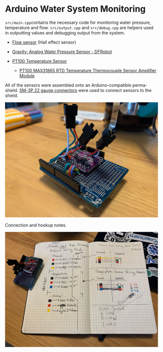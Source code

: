 # Arduino Water System Monitoring

`src/main.cpp`contains the necessary code for monitoring water pressure, temperature and flow.  `src/output.cpp` and `src/debug.cpp` are helpers used in outputting values and debugging output from the system.

- [Flow sensor](https://www.amazon.com/gp/product/B07QQWBPKC/ref=ppx_yo_dt_b_search_asin_title?ie=UTF8&th=1) (Hall effect sensor)

- [Gravity: Analog Water Pressure Sensor - DFRobot](https://www.dfrobot.com/product-1675.html)

- [PT100 Temperature Sensor](https://www.amazon.com/gp/product/B071DW3GVQ/ref=ppx_yo_dt_b_search_asin_title?ie=UTF8&psc=1)
  
  - [PT100 MAX31865 RTD Temperature Thermocouple Sensor Amplifier Module](https://www.amazon.com/gp/product/B08216XVWX/ref=ppx_yo_dt_b_search_asin_title?ie=UTF8&psc=1)

All of the sensors were assembled onto an Arduino-compatible perma-shield.  [SM-3P 22 gauge connectors](https://www.amazon.com/gp/product/B09MVFPD7X/ref=ppx_yo_dt_b_search_asin_title?ie=UTF8&th=1) were used to connect sensors to the shield.

![](images/signal-2022-03-14-115607_005.jpeg)

Connection and hookup notes.

![](images/signal-2022-03-14-115607_003.jpeg)
